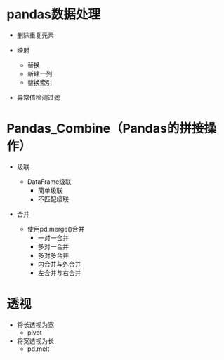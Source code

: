 # pandas数据处理
- 删除重复元素
- 映射
	- 替换
	- 新建一列
	- 替换索引

- 异常值检测过滤

# Pandas_Combine（Pandas的拼接操作）

- 级联
	- DataFrame级联
		- 简单级联
		- 不匹配级联

- 合并
	- 使用pd.merge()合并
		- 一对一合并
		- 多对一合并
		- 多对多合并
		- 内合并与外合并
		- 左合并与右合并

# 透视
- 将长透视为宽
	- pivot
- 将宽透视为长
	- pd.melt